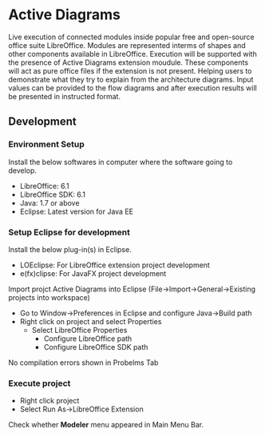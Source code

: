 # Active Diagrams

Live execution of connected modules inside popular free and open-source office suite LibreOffice. Modules are represented interms of 
shapes and other components available in LibreOffice. Execution will be supported with the presence of Active Diagrams extension moudule.
These components will act as pure office files if the extension is not present. Helping users to demonstrate what they try to explain 
from the architecture diagrams. Input values can be provided to the flow diagrams and after execution results will be presented in 
instructed format.

## Development

### Environment Setup

Install the below softwares in computer where the software going to develop.
* LibreOffice: 6.1
* LibreOffice SDK: 6.1
* Java: 1.7 or above
* Eclipse: Latest version for Java EE

### Setup Eclipse for development

Install the below plug-in(s) in Eclipse.
* LOEclipse: For LibreOffice extension project development
* e(fx)clipse: For JavaFX project development

Import projct Active Diagrams into Eclipse (File->Import->General->Existing projects into workspace)
  - Go to Window->Preferences in Eclipse and configure Java->Build path
  - Right click on project and select Properties
    - Select LibreOffice Properties
      - Configure LibreOffice path
      - Configure LibreOffice SDK path

No compilation errors shown in Probelms Tab

### Execute project

- Right click project
- Select Run As->LibreOffice Extension

Check whether **Modeler** menu appeared in Main Menu Bar.

